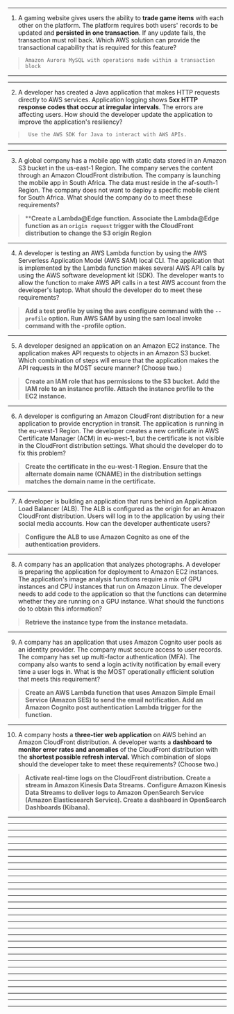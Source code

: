 -----------------------------------------------------------------------------------------------------------
1. A gaming website gives users the ability to **trade game items** with each other on the platform. The platform requires both users' records to be updated and **persisted in one transaction**. If any update fails, the transaction must roll back.
Which AWS solution can provide the transactional capability that is required for this feature?
>  ```Amazon Aurora MySQL with operations made within a transaction block```
-----------------------------------------------------------------------------------------------------------

-----------------------------------------------------------------------------------------------------------
2. A developer has created a Java application that makes HTTP requests directly to AWS services. Application logging shows **5xx HTTP response codes that occur at irregular intervals**. The errors are affecting users.
How should the developer update the application to improve the application's resiliency?
> ``` Use the AWS SDK for Java to interact with AWS APIs.```
-----------------------------------------------------------------------------------------------------------
-----------------------------------------------------------------------------------------------------------
3. A global company has a mobile app with static data stored in an Amazon S3 bucket in the us-east-1 Region. The company serves the content through an Amazon
CloudFront distribution. The company is launching the mobile app in South Africa. The data must reside in the af-south-1 Region. The company does not want to deploy a specific mobile client for South Africa.
What should the company do to meet these requirements?
>  ****Create a Lambda@Edge function. Associate the Lambda@Edge function as an ``origin request`` trigger with the CloudFront distribution to change the S3 origin Region**
----------------------------------------------------------------------------------------------------------------------------------------------------------------------------------------------------------------------
4. A developer is testing an AWS Lambda function by using the AWS Serverless Application Model (AWS SAM) local CLI. The application that is implemented by the
Lambda function makes several AWS API calls by using the AWS software development kit (SDK). The developer wants to allow the function to make AWS API calls in a test AWS account from the developer's laptop.
What should the developer do to meet these requirements?
> **Add a test profile by using the aws configure command with the ``--profile`` option. Run AWS SAM by using the sam local invoke command with the -profile option.**
----------------------------------------------------------------------------------------------------------------------------------------------------------------------------------------------------------------------
5. A developer designed an application on an Amazon EC2 instance. The application makes API requests to objects in an Amazon S3 bucket.
Which combination of steps will ensure that the application makes the API requests in the MOST secure manner? (Choose two.)
>**Create an IAM role that has permissions to the S3 bucket.**
> **Add the IAM role to an instance profile. Attach the instance profile to the EC2 instance.**
----------------------------------------------------------------------------------------------------------------------------------------------------------------------------------------------------------------------
6. A developer is configuring an Amazon CloudFront distribution for a new application to provide encryption in transit. The application is running in the eu-west-1
Region. The developer creates a new certificate in AWS Certificate Manager (ACM) in eu-west-1, but the certificate is not visible in the CloudFront distribution settings.
What should the developer do to fix this problem?
> **Create the certificate in the eu-west-1 Region. Ensure that the alternate domain name (CNAME) in the distribution settings matches the domain name in the certificate.**
----------------------------------------------------------------------------------------------------------------------------------------------------------------------------------------------------------------------
7. A developer is building an application that runs behind an Application Load Balancer (ALB). The ALB is configured as the origin for an Amazon CloudFront distribution. Users will log in to the application by using their social media accounts.
How can the developer authenticate users?
> **Configure the ALB to use Amazon Cognito as one of the authentication providers.**
----------------------------------------------------------------------------------------------------------------------------------------------------------------------------------------------------------------------
8. A company has an application that analyzes photographs. A developer is preparing the application for deployment to Amazon EC2 instances. The application's image analysis functions require a mix of GPU instances and CPU instances that run on Amazon Linux. The developer needs to add code to the application so that the functions can determine whether they are running on a GPU instance.
What should the functions do to obtain this information?
> **Retrieve the instance type from the instance metadata.**
----------------------------------------------------------------------------------------------------------------------------------------------------------------------------------------------------------------------
9. A company has an application that uses Amazon Cognito user pools as an identity provider. The company must secure access to user records. The company has set up multi-factor authentication (MFA). The company also wants to send a login activity notification by email every time a user logs in.
What is the MOST operationally efficient solution that meets this requirement?
> **Create an AWS Lambda function that uses Amazon Simple Email Service (Amazon SES) to send the email notification. Add an Amazon Cognito post authentication Lambda trigger for the function.**
----------------------------------------------------------------------------------------------------------------------------------------------------------------------------------------------------------------------
10. A company hosts a **three-tier web application** on AWS behind an Amazon CloudFront distribution. A developer wants a **dashboard to monitor error rates and anomalies** of the CloudFront distribution with the **shortest possible refresh interval.**
Which combination of slops should the developer take to meet these requirements? (Choose two.)
> **Activate real-time logs on the CloudFront distribution. Create a stream in Amazon Kinesis Data Streams.** 
> **Configure Amazon Kinesis Data Streams to deliver logs to Amazon OpenSearch Service (Amazon Elasticsearch Service). Create a dashboard in OpenSearch Dashboards (Kibana).**
----------------------------------------------------------------------------------------------------------------------------------------------------------------------------------------------------------------------

----------------------------------------------------------------------------------------------------------------------------------------------------------------------------------------------------------------------

----------------------------------------------------------------------------------------------------------------------------------------------------------------------------------------------------------------------

----------------------------------------------------------------------------------------------------------------------------------------------------------------------------------------------------------------------

----------------------------------------------------------------------------------------------------------------------------------------------------------------------------------------------------------------------

----------------------------------------------------------------------------------------------------------------------------------------------------------------------------------------------------------------------

----------------------------------------------------------------------------------------------------------------------------------------------------------------------------------------------------------------------

----------------------------------------------------------------------------------------------------------------------------------------------------------------------------------------------------------------------

----------------------------------------------------------------------------------------------------------------------------------------------------------------------------------------------------------------------

----------------------------------------------------------------------------------------------------------------------------------------------------------------------------------------------------------------------

----------------------------------------------------------------------------------------------------------------------------------------------------------------------------------------------------------------------

----------------------------------------------------------------------------------------------------------------------------------------------------------------------------------------------------------------------

----------------------------------------------------------------------------------------------------------------------------------------------------------------------------------------------------------------------

----------------------------------------------------------------------------------------------------------------------------------------------------------------------------------------------------------------------

----------------------------------------------------------------------------------------------------------------------------------------------------------------------------------------------------------------------

----------------------------------------------------------------------------------------------------------------------------------------------------------------------------------------------------------------------

----------------------------------------------------------------------------------------------------------------------------------------------------------------------------------------------------------------------

----------------------------------------------------------------------------------------------------------------------------------------------------------------------------------------------------------------------

----------------------------------------------------------------------------------------------------------------------------------------------------------------------------------------------------------------------

----------------------------------------------------------------------------------------------------------------------------------------------------------------------------------------------------------------------

----------------------------------------------------------------------------------------------------------------------------------------------------------------------------------------------------------------------

----------------------------------------------------------------------------------------------------------------------------------------------------------------------------------------------------------------------

----------------------------------------------------------------------------------------------------------------------------------------------------------------------------------------------------------------------

----------------------------------------------------------------------------------------------------------------------------------------------------------------------------------------------------------------------

----------------------------------------------------------------------------------------------------------------------------------------------------------------------------------------------------------------------

----------------------------------------------------------------------------------------------------------------------------------------------------------------------------------------------------------------------

----------------------------------------------------------------------------------------------------------------------------------------------------------------------------------------------------------------------

----------------------------------------------------------------------------------------------------------------------------------------------------------------------------------------------------------------------

----------------------------------------------------------------------------------------------------------------------------------------------------------------------------------------------------------------------

-----------------------------------------------------------------------------------------------------------
